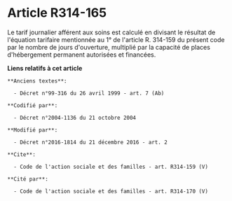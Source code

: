 # Article R314-165

Le tarif journalier afférent aux soins est calculé en divisant le résultat de l'équation tarifaire mentionnée au 1° de
l'article R. 314-159 du présent code par le nombre de jours d'ouverture, multiplié par la capacité de places d'hébergement
permanent autorisées et financées.

**Liens relatifs à cet article**

	**Anciens textes**:

	  - Décret n°99-316 du 26 avril 1999 - art. 7 (Ab)

	**Codifié par**:

	  - Décret n°2004-1136 du 21 octobre 2004

	**Modifié par**:

	  - Décret n°2016-1814 du 21 décembre 2016 - art. 2

	**Cite**:

	  - Code de l'action sociale et des familles - art. R314-159 (V)

	**Cité par**:

	  - Code de l'action sociale et des familles - art. R314-170 (V)
